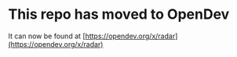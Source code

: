 # This repo has moved to OpenDev

It can now be found at [https://opendev.org/x/radar](https://opendev.org/x/radar)
